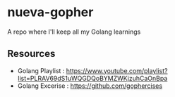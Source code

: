 # nueva-gopher
A repo where I'll keep all my Golang learnings

## Resources
- Golang Playlist : https://www.youtube.com/playlist?list=PLRAV69dS1uWQGDQoBYMZWKjzuhCaOnBpa
- Golang Excerise : https://github.com/gophercises
